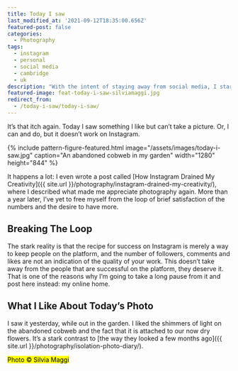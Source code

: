 ```yaml
---
title: Today I saw
last_modified_at: '2021-09-12T18:35:00.656Z'
featured-post: false
categories:
  - Photography
tags:
  - instagram
  - personal
  - social media
  - cambridge
  - uk
description: "With the intent of staying away from social media, I started 'Today I Saw', a series where I post one photo and a few thoughts about it."
featured-image: feat-today-i-saw-silviamaggi.jpg
redirect_from:
  - /today-i-saw/today-i-saw/
---
```

<p class="lead">It’s that itch again. Today I saw something I like but can’t take a picture. Or, I can and do, but it doesn’t work on Instagram.</p>

<!--more-->

{% include pattern-figure-featured.html image="/assets/images/today-i-saw.jpg" caption="An abandoned cobweb in my garden" width="1280" height="844" %}

It happens a lot: I even wrote a post called [How Instagram Drained My Creativity]({{ site.url }}/photography/instagram-drained-my-creativity/), where I described what made me appreciate photography again. More than a year later, I’ve yet to free myself from the loop of brief satisfaction of the numbers and the desire to have more.

## Breaking The Loop

The stark reality is that the recipe for success on Instagram is merely a way to keep people on the platform, and the number of followers, comments and likes are not an indication of the quality of your work. This doesn’t take away from the people that are successful on the platform, they deserve it. That is one of the reasons why I’m going to take a long pause from it and post here instead: my online home.

## What I Like About Today’s Photo

I saw it yesterday, while out in the garden. I liked the shimmers of light on the abandoned cobweb and the fact that it is attached to our now dry flowers. It’s a stark contrast to [the way they looked a few months ago]({{ site.url }}/photography/isolation-photo-diary/).

<p class="detached"><mark class="smd-highlight small">Photo &copy; Silvia Maggi</mark></p>
